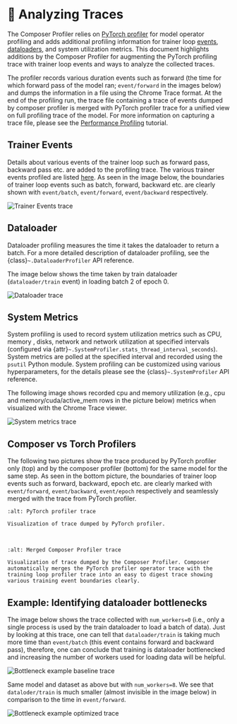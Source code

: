 # 🥽 Analyzing Traces

The Composer Profiler relies on [PyTorch profiler](https://pytorch.org/tutorials/recipes/recipes/profiler_recipe.html) for model operator profiling and adds additional profiling information for trainer loop [events](../events.rst), [dataloaders](../dataloaders.rst), and system utilization metrics.  This document highlights additions by the Composer Profiler for augmenting the PyTorch profiling trace with trainer loop events and ways to analyze the collected traces. 

The profiler records various duration events such as forward (the time for which forward pass of the model ran; `event/forward` in the images below) and dumps the information in a file using the Chrome Trace format.  At the end of the profiling run, the trace file containing a trace of events dumped by composer profiler is merged with PyTorch profiler trace for a unified view on full profiling trace of the model.  For more information on capturing a 
trace file, please see the [Performance Profiling](profiling.md) tutorial.

## Trainer Events 

Details about various events of the trainer loop such as forward pass, backward pass etc. are added to the profiling trace. The various trainer events profiled are listed [here](../events.rst).  As seen in the image below, the boundaries of trainer loop events such as batch, forward, backward etc. are clearly shown with `event/batch`, `event/forward`, `event/backward` respectively.

![Trainer Events trace](https://storage.googleapis.com/docs.mosaicml.com/images/profiler/analyzing_traces-trainer_events.png)

## Dataloader 

Dataloader profiling measures the time it takes the dataloader to return a batch.  For a more detailed description of dataloader profiling, see the {class}`~.DataloaderProfiler` API reference.  

The image below shows the time taken by train dataloader (`dataloader/train` event) in loading batch 2 of epoch 0. 

![Dataloader trace](https://storage.googleapis.com/docs.mosaicml.com/images/profiler/analyzing_traces-dataloader.png)

## System Metrics 

System profiling is used to record system utilization metrics such as CPU, memory , disks, network and network utilization at specified intervals (configured via {attr}`~.SystemProfiler.stats_thread_interval_seconds`).  System metrics are polled at the specified interval and recorded using the `psutil` Python module.  System profiling can be customized using various hyperparameters, for the details please see the {class}`~.SystemProfiler` API reference.

The following image shows recorded cpu and memory utilization (e.g., cpu and memory/cuda/active_mem rows in the picture below) metrics when visualized with the Chrome Trace viewer. 

![System metrics trace](https://storage.googleapis.com/docs.mosaicml.com/images/profiler/analyzing_traces-system_metrics.png)

## Composer vs Torch Profilers

The following two pictures show the trace produced by PyTorch profiler only (top) and by the composer profiler (bottom) for the same model for the same step. As seen in the bottom picture, the boundaries of trainer loop events such as forward, backward, epoch etc. are clearly marked with `event/forward`, `event/backward`, `event/epoch` respectively and seamlessly merged with the trace from PyTorch profiler. 

```{figure} https://storage.googleapis.com/docs.mosaicml.com/images/profiler/analyzing_traces-torch.png
:alt: PyTorch profiler trace

Visualization of trace dumped by PyTorch profiler.
```

<br />

```{figure} https://storage.googleapis.com/docs.mosaicml.com/images/profiler/analyzing_traces-composer.png
:alt: Merged Composer Profiler trace

Visualization of trace dumped by the Composer Profiler. Composer automatically merges the PyTorch profiler operator trace with the training loop profiler trace into an easy to digest trace showing various training event boundaries clearly.
```

## Example: Identifying dataloader bottlenecks 

The image below shows the trace collected with `num_workers=0` (i.e., only a single process is used by the train dataloader to load a batch of data).  Just by looking at this trace, one can tell that `dataloader/train` is taking much more time than `event/batch` (this event contains forward and backward pass), therefore, one can conclude that training is dataloader bottlenecked and increasing the number of workers used for loading data will be helpful.  

![Bottleneck example baseline trace](https://storage.googleapis.com/docs.mosaicml.com/images/profiler/analying_traces-example_pre.png)

Same model and dataset as above but with `num_workers=8`. We see that `dataloder/train` is much smaller (almost invisible in the image below) in comparison to the time in `event/forward`.

![Bottleneck example optimized trace](https://storage.googleapis.com/docs.mosaicml.com/images/profiler/analyzing_traces-example_post.png)